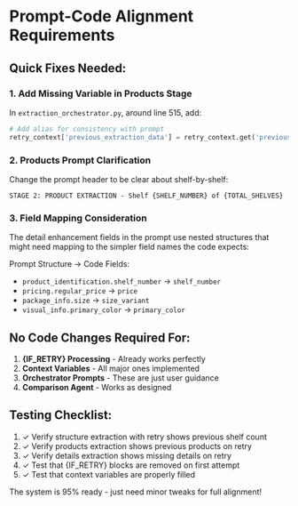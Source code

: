 # Prompt-Code Alignment Requirements

## Quick Fixes Needed:

### 1. Add Missing Variable in Products Stage
In `extraction_orchestrator.py`, around line 515, add:
```python
# Add alias for consistency with prompt
retry_context['previous_extraction_data'] = retry_context.get('previous_shelf_products', 'No previous extraction data')
```

### 2. Products Prompt Clarification
Change the prompt header to be clear about shelf-by-shelf:
```
STAGE 2: PRODUCT EXTRACTION - Shelf {SHELF_NUMBER} of {TOTAL_SHELVES}
```

### 3. Field Mapping Consideration
The detail enhancement fields in the prompt use nested structures that might need mapping to the simpler field names the code expects:

Prompt Structure → Code Fields:
- `product_identification.shelf_number` → `shelf_number`
- `pricing.regular_price` → `price`
- `package_info.size` → `size_variant`
- `visual_info.primary_color` → `primary_color`

## No Code Changes Required For:

1. **{IF_RETRY} Processing** - Already works perfectly
2. **Context Variables** - All major ones implemented
3. **Orchestrator Prompts** - These are just user guidance
4. **Comparison Agent** - Works as designed

## Testing Checklist:

1. ✓ Verify structure extraction with retry shows previous shelf count
2. ✓ Verify products extraction shows previous products on retry
3. ✓ Verify details extraction shows missing details on retry
4. ✓ Test that {IF_RETRY} blocks are removed on first attempt
5. ✓ Test that context variables are properly filled

The system is 95% ready - just need minor tweaks for full alignment!